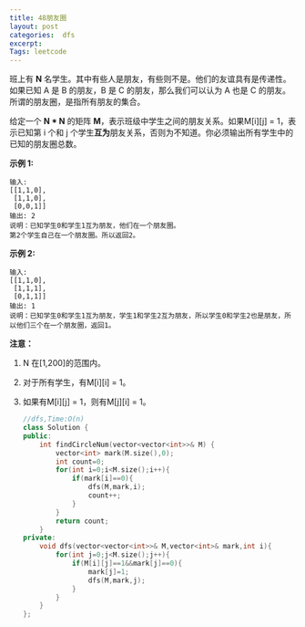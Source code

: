 ```yaml
---
title: 48朋友圈
layout: post
categories:  dfs
excerpt: 
Tags: leetcode
---
```


班上有 **N** 名学生。其中有些人是朋友，有些则不是。他们的友谊具有是传递性。如果已知 A 是 B 的朋友，B 是 C 的朋友，那么我们可以认为 A 也是 C 的朋友。所谓的朋友圈，是指所有朋友的集合。

给定一个 **N \* N** 的矩阵 **M**，表示班级中学生之间的朋友关系。如果M[i][j] = 1，表示已知第 i 个和 j 个学生**互为**朋友关系，否则为不知道。你必须输出所有学生中的已知的朋友圈总数。

**示例 1:**

```
输入: 
[[1,1,0],
 [1,1,0],
 [0,0,1]]
输出: 2 
说明：已知学生0和学生1互为朋友，他们在一个朋友圈。
第2个学生自己在一个朋友圈。所以返回2。
```

**示例 2:**

```
输入: 
[[1,1,0],
 [1,1,1],
 [0,1,1]]
输出: 1
说明：已知学生0和学生1互为朋友，学生1和学生2互为朋友，所以学生0和学生2也是朋友，所以他们三个在一个朋友圈，返回1。
```

**注意：**

1. N 在[1,200]的范围内。

2. 对于所有学生，有M[i][i] = 1。

3. 如果有M[i][j] = 1，则有M[j][i] = 1。

   ```c++
   //dfs,Time:O(n)
   class Solution {
   public:
       int findCircleNum(vector<vector<int>>& M) {
           vector<int> mark(M.size(),0);
           int count=0;
           for(int i=0;i<M.size();i++){
               if(mark[i]==0){
                   dfs(M,mark,i);
                   count++;
               }
           }
           return count;
       }
   private:
       void dfs(vector<vector<int>>& M,vector<int>& mark,int i){
           for(int j=0;j<M.size();j++){
               if(M[i][j]==1&&mark[j]==0){
                   mark[j]=1;
                   dfs(M,mark,j);
               }
           }
       }
   };
   ```

   

